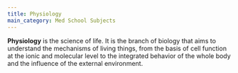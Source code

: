 ```yaml
---
title: Physiology
main_category: Med School Subjects
---
```

**Physiology** is the science of life. It is the branch of biology that aims to understand the mechanisms of living things, from the basis of cell function at the ionic and molecular level to the integrated behavior of the whole body and the influence of the external environment.